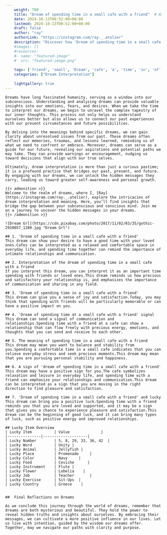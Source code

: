 ```yaml
---
    weight: 708
    title: "Dream of spending time in a small cafe with a friend"  # Assuming 'title' column exists
    date: 2024-10-13T00:52:00+08:00
    lastmod: 2024-10-13T00:52:00+08:00
    draft: false
    author: "ray"
    authorLink: "https://instagram.com/ray._.atelier"
    description: "Discover how 'Dream of spending time in a small cafe with a friend' can interpret your future and uncover its significant meanings in your life."
    #images: []
    #resources:
    #- name: "featured-image"
    #  src: "featured-image.png"
    
    tags: ['friend', 'small', 'Dream', 'cafe', 'a', 'time', 'in', 'of', 'with', 'spending']
    categories: ["Dream Interpretation"]
    
    lightgallery: true
---
```

    
    Dreams have long fascinated humanity, serving as a window into our subconscious. Understanding and analyzing dreams can provide valuable insights into our emotions, fears, and desires. When we take the time to interpret our dreams, we begin to unravel the complex tapestry of our inner thoughts. This process not only helps us understand ourselves better but also allows us to connect our past experiences with our present circumstances and future possibilities.
    
    By delving into the meanings behind specific dreams, we can gain clarity about unresolved issues from our past. These dreams often reflect our memories, traumas, and lessons learned, reminding us of what we need to confront or embrace. Moreover, dreams can serve as a guide for our future, revealing our aspirations and potential paths we may take. They can provide warnings or encouragement, nudging us toward decisions that align with our true selves.
    
    Ultimately, dream interpretation is more than just a curious pastime; it is a profound practice that bridges our past, present, and future. By engaging with our dreams, we can unlock the hidden messages they carry, leading us toward greater self-awareness and personal growth.
    
    {{< admonition >}}
    Welcome to the realm of dreams, where I, [Ray](https://instagram.com/ray._.atelier), explore the intricacies of dream interpretation and meaning. Here, you’ll find insights that bridge the gap between your subconscious and conscious mind. Join me on a journey to uncover the hidden messages in your dreams.
    {{< /admonition >}}
    
    ![Dream Grl](https://cdn.pixabay.com/photo/2017/11/02/03/35/gothic-2910057_1280.jpg "Dream Grl")
    
    ## 1. 'Dream of spending time in a small cafe with a friend'
    This dream can show your desire to have a good time with your loved ones.Cafes can be interpreted as a relaxed and comfortable space in everyday life, and spending time together can remind the importance of intimate relationships and communication.
    
    ## 2. Interpretation of the dream of spending time in a small cafe with a friend
    If you interpret this dream, you can interpret it as an important time spending with friends or loved ones.This dream reminds us how precious and satisfactory your relationship is, and emphasizes the importance of communication and sharing in any field.
    
    ## 3. 'Dream of spending time in a small cafe with a friend'
    This dream can give you a sense of joy and satisfaction.Today, you may think that spending with friends will be particularly memorable or can have a positive impact on you.
    
    ## 4. 'Dream of spending time at a small cafe with a friend' signal
    This dream can send a signal of communication and relationships.Spending time with a friend at a cafe can show a relationship that can flow freely with precious energy, emotions, and thoughts that you can send and receive to each other.
    
    ## 5. The meaning of spending time in a small cafe with a friend
    This dream may mean you want to balance and stability from you.Spending a comfortable time in a small cafe indicates that you can relieve everyday stress and seek precious moments.This dream may mean that you are pursuing personal stability and happiness.
    
    ## 6. A sign of 'dream of spending time in a small cafe with a friend'
    This dream may have a positive sign for you.The cafe symbolizes relaxation and leisure in everyday life, and spending time with a friend can emphasize your relationships and communication.This dream can be interpreted as a sign that you are moving in the right direction to find pleasure and satisfaction.
    
    ## 7. 'Dream of spending time in a small cafe with a friend' and lucky
    This dream can bring you a positive luck.Spending time with a friend reminds you that you are loved and supported, and it may be a sign that gives you a chance to experience pleasure and satisfaction.This dream can be the beginning of good luck, and it can bring many types of luck, such as positive energy and improved relationships.
    
    ## Lucky Item Overview
    | Lucky Item          | Value              |
    |---------------|--------------------|
    | Lucky Number        | 5, 8, 29, 33, 36, 42  |
    | Lucky Word          | Unity |
    | Lucky Animal        | Jellyfish |
    | Lucky Place         | Promenade     |
    | Lucky Color         | Navy     |
    | Lucky Food          | Ceviche      |
    | Lucky Instrument    | Flute |
    | Lucky Flower        | Lobelia    |
    | Lucky Job           | Teacher       |
    | Lucky Exercise      | Sit-Ups  |
    | Lucky Country       | Greece    |
    
    
    ##  Final Reflections on Dreams
    
    As we conclude this journey through the world of dreams, remember that dreams are both mysterious and beautiful. They hold the power to reveal hidden truths and insights about ourselves. By embracing their messages, we can cultivate a more positive influence in our lives. Let us live with intention, guided by the wisdom our dreams offer. Together, may we navigate our paths with clarity and purpose.
    